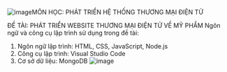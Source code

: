 ![image](https://github.com/user-attachments/assets/5554b3a4-9edd-4f93-b6df-4c684e843e47)MÔN HỌC: PHÁT TRIỂN HỆ THỐNG THƯƠNG MẠI ĐIỆN TỬ

ĐỀ TÀI: PHÁT TRIỂN WEBSITE THƯƠNG MẠI ĐIỆN TỬ VỀ MỸ PHẨM
Ngôn ngữ và công cụ lập trình sử dụng trong đề tài:
1. Ngôn ngữ lập trình: HTML, CSS, JavaScript, Node.js
2. Công cụ lập trình: Visual Studio Code
3. Cơ sở dữ liệu: MongoDB
![image](https://github.com/user-attachments/assets/44a08e0e-a07e-4555-bd90-5b5b22772685)
